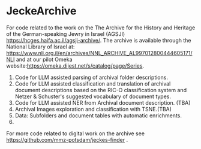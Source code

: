 # JeckeArchive
For code related to the work on the The Archive for the History and Heritage of the German-speaking Jewry in Israel (AGSJI)
https://hcges.haifa.ac.il/agsji-archive/. 
The archive is available through the National Library of Israel at: https://www.nli.org.il/en/archives/NNL_ARCHIVE_AL997012800444605171/NLI and at our pilot Omeka website:https://omeka.dijest.net/s/catalog/page/Series. 

1. Code for LLM assisted parsing of archival folder descriptions. 
2. Code for LLM assisted classification and translation of archival document descriptions based on the RIC-O classification system and Netzer & Schuster's suggested vocabulary of document types.
3. Code for LLM assisted NER from Archival document description. (TBA)
4. Archival Images exploration and classification with TSNE.(TBA)
5. Data: Subfolders and document tables with automatic enrichments.
6. 
For more code related to digital work on the archive see https://github.com/mmz-potsdam/jeckes-finder .
